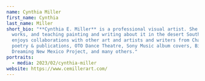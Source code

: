 ```yaml
---
name: Cynthia Miller
first_name: Cynthia
last_name: Miller
short_bio: "**Cynthia E. Miller** is a professional visual artist. She lives,
  works, and teaching painting and writing about it in the desert Southwest. She
  enjoys collaborations with other art and artists and writers from Chax Press
  poetry & publications, OTO Dance Theatre, Sony Music album covers, Bioneers'
  Dreaming New Mexico Project, and many others."
portraits:
  - media: 2023/02/cynthia-miller
website: https://www.cemillerart.com/
---
```

